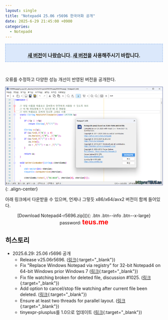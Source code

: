 ```yaml
---
layout: single
title: "Notepad4 25.06 r5696 한국어화 공개"
date: 2025-6-29 21:45:00 +0900
categories:
  - Notepad4
---
```


<div style="border-style: dashed; border-width: 1px; border-color: #79a5e4; background-color: #dbe8fb; padding: 10px;"><p style="text-align: center; margin-bottom: 0;"><span style="font-size: 1.111em;"><b><a href="/notepad4/Notepad4-r5710/">새 버전</a>이 나왔습니다. <a href="/notepad4/Notepad4-r5710/">새 버전</a>을 사용해주시기 바랍니다.</b></span></p></div><p><br /></p>

오류를 수정하고 다양한 성능 개선이 반영된 버전을 공개한다.

![image](</images/2025-06-29/notepad4_Bs64_Q.png>){: .align-center}

아래 링크에서 다운받을 수 있으며, 언제나 그렇듯 x86/x64/avx2 버전이 함께 들어있다.

<div style="text-align: center;" markdown="1">
[Download Notepad4-r5696.zip](</attachment/2025-06-29/Notepad4-r5696.zip>){: .btn .btn--info .btn--x-large}
<br>password꞉ <span style="color: red; font-size: 1.5em;"><b>teus.me</b></span>
</div>

## 히스토리

* 2025.6.29꞉ 25.06 r5696 공개
  * Release v25.06r5696. ([링크](https://github.com/zufuliu/notepad4/commit/829aa09f635f93a3883c13931ec7eb547e488c2f){:target="_blank"})
  * Fix "Replace Windows Notepad via registry" for 32-bit Notepad4 on 64-bit Windows prior Windows 7 ([링크](https://github.com/zufuliu/notepad4/commit/485a4a738101517e6c22c5523266a508692994ec){:target="_blank"})
  * Fix file watching broken for deleted file, discussion #1025. ([링크](https://github.com/zufuliu/notepad4/commit/4d5420f4fd3afbc93fca5b23e8df18b167529dbf){:target="_blank"})
  * Add option to cancel/stop file watching after current file been deleted. ([링크](https://github.com/zufuliu/notepad4/commit/fe95e5ee675b1d9db1830459375d903e315924bb){:target="_blank"})
  * Ensure at least two threads for parallel layout. ([링크](https://github.com/zufuliu/notepad4/commit/abcc148a37fa6b8ee9755d9b0d8f98b3724ddb80){:target="_blank"})
  * tinyexpr-plusplus를 1.0으로 업데이트 ([링크](https://github.com/Blake-Madden/tinyexpr-plusplus/commit/50a48b7e87091179fbb771ed2eb1db901a2ee76e){:target="_blank"})
